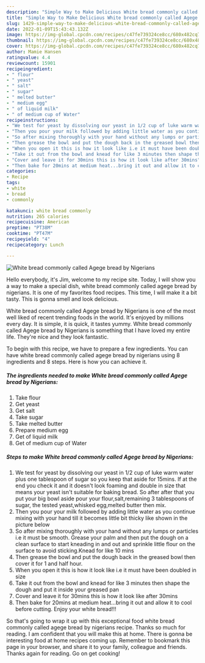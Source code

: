 ```yaml
---
description: "Simple Way to Make Delicious White bread commonly called Agege bread by Nigerians"
title: "Simple Way to Make Delicious White bread commonly called Agege bread by Nigerians"
slug: 1429-simple-way-to-make-delicious-white-bread-commonly-called-agege-bread-by-nigerians
date: 2022-01-09T15:43:43.132Z
image: https://img-global.cpcdn.com/recipes/c47fe739324ce8cc/680x482cq70/white-bread-commonly-called-agege-bread-by-nigerians-recipe-main-photo.jpg
thumbnail: https://img-global.cpcdn.com/recipes/c47fe739324ce8cc/680x482cq70/white-bread-commonly-called-agege-bread-by-nigerians-recipe-main-photo.jpg
cover: https://img-global.cpcdn.com/recipes/c47fe739324ce8cc/680x482cq70/white-bread-commonly-called-agege-bread-by-nigerians-recipe-main-photo.jpg
author: Mamie Hansen
ratingvalue: 4.4
reviewcount: 15901
recipeingredient:
- " flour"
- " yeast"
- " salt"
- " sugar"
- " melted butter"
- " medium egg"
- " of liquid milk"
- " of medium cup of Water"
recipeinstructions:
- "We test for yeast by dissolving our yeast in 1/2 cup of luke warm water plus one tablespoon of sugar so you keep that aside for 15mins. If at the end you check it and it doesn&#39;t look foaming and double in size that means your yeast isn&#39;t suitable for baking bread. So after after that you put your big bowl aside pour your flour,salt,remaining 3 tablespoons of sugar, the tested yeast,whisked egg,melted butter then mix."
- "Then you pour your milk followed by adding little water as you continue mixing with your hand till it becomes little bit thicky like shown in the picture below"
- "So after mixing thoroughly with your hand without any lumps or particles i.e it must be smooth. Grease your palm and then put the dough on a clean surface to start kneading in and out and sprinkle little flour on the surface to avoid sticking.Knead for like 10 mins"
- "Then grease the bowl and put the dough back in the greased bowl then cover it for 1 and half hour."
- "When you open it this is how it look like i.e it must have been doubled in size"
- "Take it out from the bowl and knead for like 3 minutes then shape the dough and put it inside your greased pan"
- "Cover and leave it for 30mins this is how it look like after 30mins"
- "Then bake for 20mins at medium heat...bring it out and allow it to cool before cutting. Enjoy your white bread!!!"
categories:
- Recipe
tags:
- white
- bread
- commonly

katakunci: white bread commonly 
nutrition: 265 calories
recipecuisine: American
preptime: "PT38M"
cooktime: "PT47M"
recipeyield: "4"
recipecategory: Lunch

---
```



![White bread commonly called Agege bread by Nigerians](https://img-global.cpcdn.com/recipes/c47fe739324ce8cc/680x482cq70/white-bread-commonly-called-agege-bread-by-nigerians-recipe-main-photo.jpg)

Hello everybody, it's Jim, welcome to my recipe site. Today, I will show you a way to make a special dish, white bread commonly called agege bread by nigerians. It is one of my favorites food recipes. This time, I will make it a bit tasty. This is gonna smell and look delicious.

White bread commonly called Agege bread by Nigerians is one of the most well liked of recent trending foods in the world. It's enjoyed by millions every day. It is simple, it is quick, it tastes yummy. White bread commonly called Agege bread by Nigerians is something that I have loved my entire life. They're nice and they look fantastic.




To begin with this recipe, we have to prepare a few ingredients. You can have white bread commonly called agege bread by nigerians using 8 ingredients and 8 steps. Here is how you can achieve it.

<!--inarticleads1-->

##### The ingredients needed to make White bread commonly called Agege bread by Nigerians:

1. Take  flour
1. Get  yeast
1. Get  salt
1. Take  sugar
1. Take  melted butter
1. Prepare  medium egg
1. Get  of liquid milk
1. Get  of medium cup of Water




<!--inarticleads2-->

##### Steps to make White bread commonly called Agege bread by Nigerians:

1. We test for yeast by dissolving our yeast in 1/2 cup of luke warm water plus one tablespoon of sugar so you keep that aside for 15mins. If at the end you check it and it doesn&#39;t look foaming and double in size that means your yeast isn&#39;t suitable for baking bread. So after after that you put your big bowl aside pour your flour,salt,remaining 3 tablespoons of sugar, the tested yeast,whisked egg,melted butter then mix.
1. Then you pour your milk followed by adding little water as you continue mixing with your hand till it becomes little bit thicky like shown in the picture below
1. So after mixing thoroughly with your hand without any lumps or particles i.e it must be smooth. Grease your palm and then put the dough on a clean surface to start kneading in and out and sprinkle little flour on the surface to avoid sticking.Knead for like 10 mins
1. Then grease the bowl and put the dough back in the greased bowl then cover it for 1 and half hour.
1. When you open it this is how it look like i.e it must have been doubled in size
1. Take it out from the bowl and knead for like 3 minutes then shape the dough and put it inside your greased pan
1. Cover and leave it for 30mins this is how it look like after 30mins
1. Then bake for 20mins at medium heat...bring it out and allow it to cool before cutting. Enjoy your white bread!!!




So that's going to wrap it up with this exceptional food white bread commonly called agege bread by nigerians recipe. Thanks so much for reading. I am confident that you will make this at home. There is gonna be interesting food at home recipes coming up. Remember to bookmark this page in your browser, and share it to your family, colleague and friends. Thanks again for reading. Go on get cooking!
